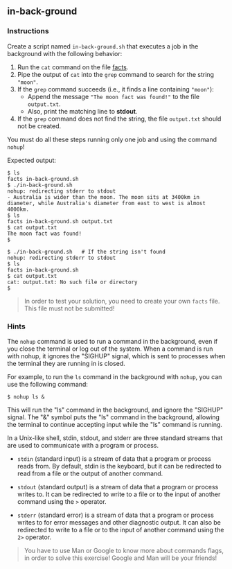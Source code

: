 ## in-back-ground

### Instructions

Create a script named `in-back-ground.sh` that executes a job in the background with the following behavior:

1. Run the `cat` command on the file [facts](./facts).
2. Pipe the output of `cat` into the `grep` command to search for the string `"moon"`.
3. If the `grep` command succeeds (i.e., it finds a line containing `"moon"`):
   - Append the message `"The moon fact was found!"` to the file `output.txt`.
   - Also, print the matching line to **stdout**.
4. If the `grep` command does not find the string, the file `output.txt` should not be created.

You must do all these steps running only one job and using the command `nohup`!

Expected output:

```console
$ ls
facts in-back-ground.sh
$ ./in-back-ground.sh
nohup: redirecting stderr to stdout
- Australia is wider than the moon. The moon sits at 3400km in diameter, while Australia's diameter from east to west is almost 4000km.
$ ls
facts in-back-ground.sh output.txt
$ cat output.txt
The moon fact was found!
$
```

```console
$ ./in-back-ground.sh   # If the string isn't found
nohup: redirecting stderr to stdout
$ ls
facts in-back-ground.sh
$ cat output.txt
cat: output.txt: No such file or directory
$
```

> In order to test your solution, you need to create your own `facts` file. This file must not be submitted!

### Hints

The `nohup` command is used to run a command in the background, even if you close the terminal or log out of the system. When a command is run with nohup, it ignores the "SIGHUP" signal, which is sent to processes when the terminal they are running in is closed.

For example, to run the `ls` command in the background with `nohup`, you can use the following command:

```console
$ nohup ls &
```

This will run the "ls" command in the background, and ignore the "SIGHUP" signal. The "&" symbol puts the "ls" command in the background, allowing the terminal to continue accepting input while the "ls" command is running.

In a Unix-like shell, stdin, stdout, and stderr are three standard streams that are used to communicate with a program or process.

- `stdin` (standard input) is a stream of data that a program or process reads from. By default, stdin is the keyboard, but it can be redirected to read from a file or the output of another command.

- `stdout` (standard output) is a stream of data that a program or process writes to. It can be redirected to write to a file or to the input of another command using the `>` operator.

- `stderr` (standard error) is a stream of data that a program or process writes to for error messages and other diagnostic output. It can also be redirected to write to a file or to the input of another command using the `2>` operator.

> You have to use Man or Google to know more about commands flags, in order to solve this exercise!
> Google and Man will be your friends!
